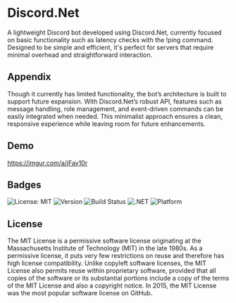# Discord.Net
A lightweight Discord bot developed using Discord.Net, currently focused on basic functionality such as latency checks with the !ping command. Designed to be simple and efficient, it's perfect for servers that require minimal overhead and straightforward interaction.

## Appendix
Though it currently has limited functionality, the bot’s architecture is built to support future expansion. With Discord.Net’s robust API, features such as message handling, role management, and event-driven commands can be easily integrated when needed. This minimalist approach ensures a clean, responsive experience while leaving room for future enhancements.

## Demo
https://imgur.com/a/jFay10r

## Badges
![License: MIT](https://img.shields.io/badge/License-MIT-green.svg)
![Version](https://img.shields.io/badge/version-1.0.0-blue)
![Build Status](https://img.shields.io/badge/build-passing-brightgreen)
![.NET](https://img.shields.io/badge/.NET-8.0-blue)
![Platform](https://img.shields.io/badge/platform-discord-lightblue)

## License
The MIT License is a permissive software license originating at the Massachusetts Institute of Technology (MIT) in the late 1980s. As a permissive license, it puts very few restrictions on reuse and therefore has high license compatibility.
Unlike copyleft software licenses, the MIT License also permits reuse within proprietary software, provided that all copies of the software or its substantial portions include a copy of the terms of the MIT License and also a copyright notice. In 2015, the MIT License was the most popular software license on GitHub.

